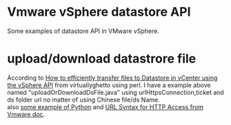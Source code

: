# Vmware vSphere datastore API
Some examples of datastore API in VMware vSphere.

# upload/download datastrore file
According to <a href="http://www.virtuallyghetto.com/2014/06/how-to-efficiently-transfer-files-to-datastore-in-vcenter-using-the-vsphere-api.html">How to efficiently transfer files to Datastore in vCenter using the vSphere API</a> from virtuallyghetto using perl. I have a example above named "uploadOrDownloadDsFile.java" using urlHttpsConnection,ticket and ds folder url no matter of using Chinese file/ds Name.<br>
also <a href="https://github.com/vmware/pyvmomi-community-samples/blob/master/samples/upload_file_to_datastore.py">some example of Python</a> and <a href="http://pubs.vmware.com/vsphere-50/index.jsp?topic=%2Fcom.vmware.wssdk.pg.doc_50%2FPG_ChC_Http_Access.21.3.html">URL Syntax for HTTP Access from Vmware doc</a>.
